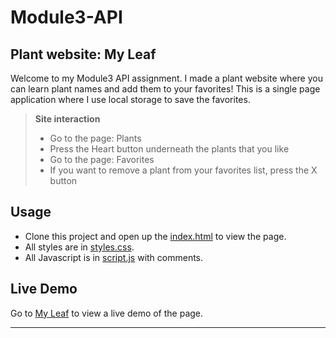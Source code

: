 # Module3-API 

## Plant website: My Leaf

Welcome to my Module3 API assignment. I made a plant website where you can learn plant names and add them to your favorites! This is a single page application where I use local storage to save the favorites.

> **Site interaction**
> + Go to the page: Plants
> + Press the Heart button underneath the plants that you like
> + Go to the page: Favorites
> + If you want to remove a plant from your favorites list, press the X button


## Usage

+ Clone this project and open up the [index.html](index.html) to view the page. 
+ All styles are in [styles.css](styles.css).
+ All Javascript is in [script.js](script.js) with comments.  

## Live Demo

Go to [My Leaf](http://myleaf.surge.sh/) to view a live demo of the page\.  

---
